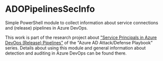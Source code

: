 # ADOPipelinesSecInfo
Simple PowerShell module to collect information about service connections and (release) pipelines in Azure DevOps.

This work is part of the research project about ["Service Principals in Azure DevOps (Release) Pipelines"](https://github.com/Cloud-Architekt/AzureAD-Attack-Defense/blob/main/ServicePrincipals-ADO.md) of the "Azure AD Attack/Defense Playbook" series.
Details about using this module and general information about detection and auditing in Azure DevOps can be found there.
